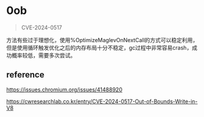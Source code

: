 # 0ob

> CVE-2024-0517

方法有些过于理想化，使用%OptimizeMaglevOnNextCall的方式可以稳定利用，但是使用循环触发优化之后的内存布局十分不稳定，gc过程中非常容易crash，成功概率较低，需要多次尝试。

## reference

https://issues.chromium.org/issues/41488920

https://cwresearchlab.co.kr/entry/CVE-2024-0517-Out-of-Bounds-Write-in-V8
